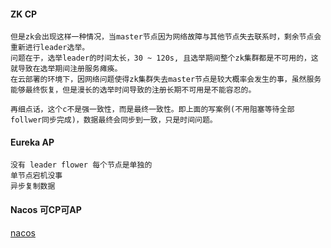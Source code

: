 #### ZK CP
```
但是zk会出现这样一种情况，当master节点因为网络故障与其他节点失去联系时，剩余节点会重新进行leader选举。
问题在于，选举leader的时间太长，30 ~ 120s, 且选举期间整个zk集群都是不可用的，这就导致在选举期间注册服务瘫痪。
在云部署的环境下，因网络问题使得zk集群失去master节点是较大概率会发生的事，虽然服务能够最终恢复，但是漫长的选举时间导致的注册长期不可用是不能容忍的。

再细点话，这个c不是强一致性，而是最终一致性。即上面的写案例(不用阻塞等待全部follwer同步完成)，数据最终会同步到一致，只是时间问题。
```
#### Eureka AP
```
没有 leader flower 每个节点是单独的
单节点宕机没事
异步复制数据
```
#### Nacos 可CP可AP
[nacos](https://www.modb.pro/db/152607)
